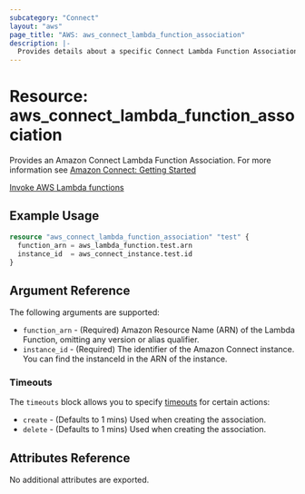 ```yaml
---
subcategory: "Connect"
layout: "aws"
page_title: "AWS: aws_connect_lambda_function_association"
description: |-
  Provides details about a specific Connect Lambda Function Association.
---
```


# Resource: aws_connect_lambda_function_association

Provides an Amazon Connect Lambda Function Association. For more information see
[Amazon Connect: Getting Started](https://docs.aws.amazon.com/connect/latest/adminguide/amazon-connect-get-started.html)

[Invoke AWS Lambda functions](https://docs.aws.amazon.com/connect/latest/adminguide/connect-lambda-functions.html)

## Example Usage

```terraform
resource "aws_connect_lambda_function_association" "test" {
  function_arn = aws_lambda_function.test.arn
  instance_id  = aws_connect_instance.test.id
}
```

## Argument Reference

The following arguments are supported:

* `function_arn` - (Required) Amazon Resource Name (ARN) of the Lambda Function, omitting any version or alias qualifier.
* `instance_id` - (Required) The identifier of the Amazon Connect instance. You can find the instanceId in the ARN of the instance.

### Timeouts

The `timeouts` block allows you to specify [timeouts](https://www.terraform.io/docs/configuration/resources.html#timeouts) for certain actions:

* `create` - (Defaults to 1 mins) Used when creating the association.
* `delete` - (Defaults to 1 mins) Used when creating the association.

## Attributes Reference

No additional attributes are exported.
